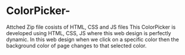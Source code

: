 # ColorPicker-
 Attched Zip file cosists of HTML, CSS and JS files
This ColorPicker is developed using HTML, CSS, JS where this web design is perfectly dynamic.
In this web design when we click on a specific color then the background color of page changes to that selected color.
